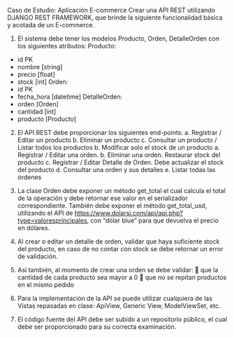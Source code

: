 Caso de Estudio: Aplicación E-commerce
Crear una API REST utilizando DJANGO REST FRAMEWORK, que brinde la siguiente 
funcionalidad básica y acotada de un E-commerce.

1. El sistema debe tener los modelos Producto, Orden, DetalleOrden con los siguientes 
atributos:
Producto:
- id PK 
- nombre [string]
- precio [float]
- stock [int]
Orden:
- id PK
- fecha_hora [datetime]
DetalleOrden:
- orden [Orden]
- cantidad [int]
- producto [Producto]

2. El API REST debe proporcionar los siguientes end-points:
a. Registrar / Editar un producto
b. Eliminar un producto
c. Consultar un producto / Listar todos los productos
b. Modificar solo el stock de un producto
a. Registrar / Editar una orden.
b. Eliminar una orden. Restaurar stock del producto
c. Registrar / Editar Detalle de Orden. Debe actualizar el stock del producto
d. Consultar una orden y sus detalles
e. Listar todas las órdenes

3. La clase Orden debe exponer un método get_total el cual calcula el total de la 
operación y debe retornar ese valor en el serializador correspondiente. También 
debe exponer el método get_total_usd, utilizando el API de 
https://www.dolarsi.com/api/api.php?type=valoresprincipales, con “dólar blue” para 
que devuelva el precio en dólares.

4. Al crear o editar un detalle de orden, validar que haya suficiente stock del producto, 
en caso de no contar con stock se debe retornar un error de validación.

5. Así también, al momento de crear una orden se debe validar:
 que la cantidad de cada producto sea mayor a 0
 que no se repitan productos en el mismo pedido

6. Para la implementación de la API se puede utilizar cualquiera de las Vistas 
repasadas en clase: ApiView, Generic View, ModelViewSet, etc.

7. El código fuente del API debe ser subido a un repositorio público, el cual debe ser 
proporcionado para su correcta examinación.
